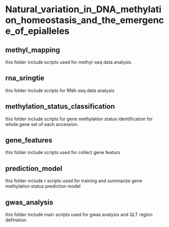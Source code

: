 # Natural_variation_in_DNA_methylation_homeostasis_and_the_emergence_of_epialleles
## methyl_mapping
this folder include scripts used for methyl-seq data analysis.
## rna_sringtie
this folder include scripts for RNA-seq data analysis
## methylation_status_classification
this folder include scripts for gene methylation status identification for whole gene set of each accession.
## gene_features
this folder include scripts used for collect gene featurs
## prediction_model
this folder include r scripts used for training and summarize gene methylation status prediction model
## gwas_analysis
this folder include main scripts used for gwas analysis and QLT region defination
